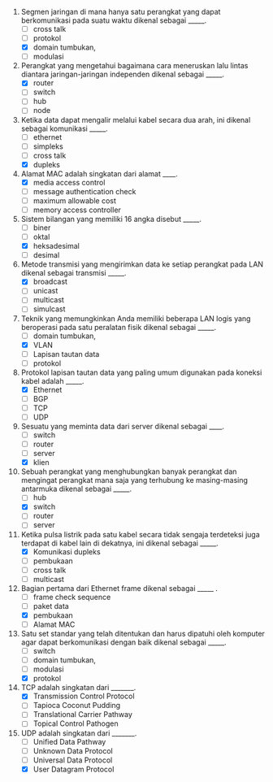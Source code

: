 1. Segmen jaringan di mana hanya satu perangkat yang dapat berkomunikasi pada suatu waktu dikenal sebagai _____.
    - [ ] cross talk
    - [ ] protokol
    - [x] domain tumbukan,
    - [ ] modulasi

2. Perangkat yang mengetahui bagaimana cara meneruskan lalu lintas diantara jaringan-jaringan independen dikenal sebagai _____.
    - [x] router
    - [ ] switch
    - [ ] hub
    - [ ] node

3. Ketika data dapat mengalir melalui kabel secara dua arah, ini dikenal sebagai komunikasi _____.
    - [ ] ethernet
    - [ ] simpleks
    - [ ] cross talk
    - [x] dupleks

4. Alamat MAC adalah singkatan dari alamat ____.
    - [x] media access control
    - [ ] message authentication check
    - [ ] maximum allowable cost
    - [ ] memory access controller

5. Sistem bilangan yang memiliki 16 angka disebut _____.
    - [ ] biner
    - [ ] oktal
    - [x] heksadesimal
    - [ ] desimal

6. Metode transmisi yang mengirimkan data ke setiap perangkat pada LAN dikenal sebagai transmisi _____.
    - [x] broadcast
    - [ ] unicast
    - [ ] multicast
    - [ ] simulcast

7. Teknik yang memungkinkan Anda memiliki beberapa LAN logis yang beroperasi pada satu peralatan fisik dikenal sebagai _____.
    - [ ] domain tumbukan,
    - [x] VLAN
    - [ ] Lapisan tautan data
    - [ ] protokol

8. Protokol lapisan tautan data yang paling umum digunakan pada koneksi kabel adalah _____.
    - [x] Ethernet
    - [ ] BGP
    - [ ] TCP
    - [ ] UDP

9. Sesuatu yang meminta data dari server dikenal sebagai ____.
    - [ ] switch
    - [ ] router
    - [ ] server
    - [x] klien

10. Sebuah perangkat yang menghubungkan banyak perangkat dan mengingat perangkat mana saja yang terhubung ke masing-masing antarmuka dikenal sebagai _____.
    - [ ] hub
    - [x] switch
    - [ ] router
    - [ ] server

11. Ketika pulsa listrik pada satu kabel secara tidak sengaja terdeteksi juga terdapat di kabel lain di dekatnya, ini dikenal sebagai _____.
    - [x] Komunikasi dupleks
    - [ ] pembukaan
    - [ ] cross talk
    - [ ] multicast

12. Bagian pertama dari Ethernet frame dikenal sebagai  _____ .
    - [ ] frame check sequence
    - [ ] paket data
    - [x] pembukaan
    - [ ] Alamat MAC

13. Satu set standar yang telah ditentukan dan harus dipatuhi oleh komputer agar dapat berkomunikasi dengan baik dikenal sebagai _____.
    - [ ] switch
    - [ ] domain tumbukan,
    - [ ] modulasi
    - [x] protokol

14. TCP adalah singkatan dari _______.
    - [x] Transmission Control Protocol
    - [ ] Tapioca Coconut Pudding
    - [ ] Translational Carrier Pathway
    - [ ] Topical Control Pathogen

15. UDP adalah singkatan dari _______.
    - [ ] Unified Data Pathway
    - [ ] Unknown Data Protocol
    - [ ] Universal Data Protocol
    - [x] User Datagram Protocol
